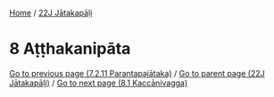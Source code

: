 
[Home](/) / [22J Jātakapāḷi](../22J.md)

# 8 Aṭṭhakanipāta


[Go to previous page (7.2.11 Parantapajātaka)](7/7.2/7.2.11.md) / [Go to parent page (22J Jātakapāḷi)](0.md) / [Go to next page (8.1 Kaccānivagga)](8/8.1.md)


